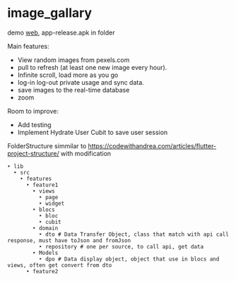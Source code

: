 # image_gallary

demo [web](https://image-gallery-app-46174.web.app/#login), app-release.apk in folder

Main features:
- View random images from pexels.com
- pull to refresh (at least one new image every hour).
- Infinite scroll, load more as you go
- log-in log-out private usage and sync data.
- save images to the real-time database
- zoom

Room to improve:
- Add testing
- Implement Hydrate User Cubit to save user session


FolderStructure simmilar to https://codewithandrea.com/articles/flutter-project-structure/ with modification

```
‣ lib
  ‣ src
    ‣ features
      ‣ feature1
        ‣ views 
          ‣ page 
          ‣ widget
        ‣ blocs 
          ‣ bloc 
          ‣ cubit
        ‣ domain
          ‣ dto # Data Transfer Object, class that match with api call response, must have toJson and fromJson
          ‣ repository # one per source, to call api, get data
        ‣ Models
          ‣ dpo # Data display object, object that use in blocs and views, often get convert from dto
      ‣ feature2
 ```
